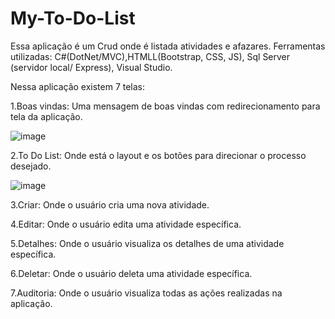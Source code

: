 # My-To-Do-List
Essa aplicação é um Crud onde é listada atividades e afazares. 
Ferramentas utilizadas: C#(DotNet/MVC),HTMLL(Bootstrap, CSS, JS), Sql Server (servidor local/ Express), Visual Studio.

Nessa aplicação existem 7 telas: 

1.Boas vindas: Uma mensagem de boas vindas com redirecionamento para tela da aplicação.

![image](https://user-images.githubusercontent.com/74794415/145089317-ba2c1f58-9606-49c5-a8bf-c09d099df7c6.png)


2.To Do List: Onde está o layout e os botões para direcionar o processo desejado.

![image](https://user-images.githubusercontent.com/74794415/145089467-8a2abcec-0851-4425-8a90-7182811e27a3.png)


3.Criar: Onde o usuário cria uma nova atividade.


4.Editar: Onde o usuário edita uma  atividade específica.

5.Detalhes: Onde o usuário visualiza os detalhes de uma atividade específica.

6.Deletar: Onde o usuário deleta uma  atividade específica.

7.Auditoria: Onde o usuário visualiza todas as ações realizadas na aplicação.



